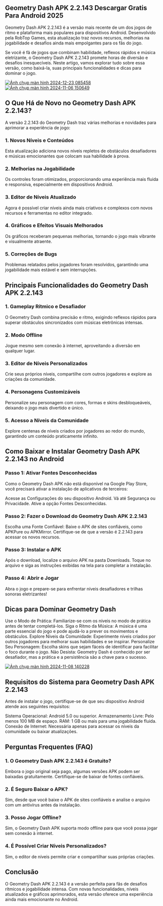 ## Geometry Dash APK 2.2.143 Descargar Gratis Para Android 2025
Geometry Dash APK 2.2.143 é a versão mais recente de um dos jogos de ritmo e plataforma mais populares para dispositivos Android. Desenvolvido pela RobTop Games, esta atualização traz novos recursos, melhorias na jogabilidade e desafios ainda mais empolgantes para os fãs do jogo.

Se você é fã de jogos que combinam habilidade, reflexos rápidos e música eletrizante, o Geometry Dash APK 2.2.143 promete horas de diversão e desafios inesquecíveis. Neste artigo, vamos explorar tudo sobre essa versão, como baixá-la, suas principais funcionalidades e dicas para dominar o jogo.

[![Ảnh chụp màn hình 2024-12-23 085458](https://github.com/user-attachments/assets/cb5c12d2-08be-4c98-8a6f-4c7407649e85)](https://geometrydashapk.xyz)
[![Ảnh chụp màn hình 2024-11-06 150649](https://github.com/user-attachments/assets/12b07b98-4544-4399-bd04-dbd8106a47a9)](https://geometrydashapk.xyz)

## O Que Há de Novo no Geometry Dash APK 2.2.143?
A versão 2.2.143 do Geometry Dash traz várias melhorias e novidades para aprimorar a experiência de jogo:

### 1. Novos Níveis e Conteúdos
Esta atualização adiciona novos níveis repletos de obstáculos desafiadores e músicas emocionantes que colocam sua habilidade à prova.

### 2. Melhorias na Jogabilidade
Os controles foram otimizados, proporcionando uma experiência mais fluida e responsiva, especialmente em dispositivos Android.

### 3. Editor de Níveis Atualizado
Agora é possível criar níveis ainda mais criativos e complexos com novos recursos e ferramentas no editor integrado.

### 4. Gráficos e Efeitos Visuais Melhorados
Os gráficos receberam pequenas melhorias, tornando o jogo mais vibrante e visualmente atraente.

### 5. Correções de Bugs
Problemas relatados pelos jogadores foram resolvidos, garantindo uma jogabilidade mais estável e sem interrupções.

## Principais Funcionalidades do Geometry Dash APK 2.2.143

### 1. Gameplay Rítmico e Desafiador
O Geometry Dash combina precisão e ritmo, exigindo reflexos rápidos para superar obstáculos sincronizados com músicas eletrônicas intensas.

### 2. Modo Offline
Jogue mesmo sem conexão à internet, aproveitando a diversão em qualquer lugar.

### 3. Editor de Níveis Personalizados
Crie seus próprios níveis, compartilhe com outros jogadores e explore as criações da comunidade.

### 4. Personagens Customizáveis
Personalize seu personagem com cores, formas e skins desbloqueáveis, deixando o jogo mais divertido e único.

### 5. Acesso a Níveis da Comunidade
Explore centenas de níveis criados por jogadores ao redor do mundo, garantindo um conteúdo praticamente infinito.

## Como Baixar e Instalar Geometry Dash APK 2.2.143 no Android

### Passo 1: Ativar Fontes Desconhecidas
Como o Geometry Dash APK não está disponível na Google Play Store, você precisará ativar a instalação de aplicativos de terceiros:

Acesse as Configurações do seu dispositivo Android.
Vá até Segurança ou Privacidade.
Ative a opção Fontes Desconhecidas.

### Passo 2: Fazer o Download do Geometry Dash APK 2.2.143
Escolha uma Fonte Confiável: Baixe o APK de sites confiáveis, como APKPure ou APKMirror.
Certifique-se de que a versão é 2.2.143 para acessar os novos recursos.

### Passo 3: Instalar o APK
Após o download, localize o arquivo APK na pasta Downloads.
Toque no arquivo e siga as instruções exibidas na tela para completar a instalação.

### Passo 4: Abrir e Jogar
Abra o jogo e prepare-se para enfrentar níveis desafiadores e trilhas sonoras eletrizantes!

## Dicas para Dominar Geometry Dash
Use o Modo de Prática: Familiarize-se com os níveis no modo de prática antes de tentar completá-los.
Siga o Ritmo da Música: A música é uma parte essencial do jogo e pode ajudá-lo a prever os movimentos e obstáculos.
Explore Níveis da Comunidade: Experimente níveis criados por outros jogadores para melhorar suas habilidades e se inspirar.
Personalize Seu Personagem: Escolha skins que sejam fáceis de identificar para facilitar o foco durante o jogo.
Não Desista: Geometry Dash é conhecido por ser desafiador, mas a prática e a persistência são a chave para o sucesso.

[![Ảnh chụp màn hình 2024-11-08 140228](https://github.com/user-attachments/assets/db585d1b-6fa1-4d81-bfd7-547580a331c2)](https://geometrydashapk.xyz)

## Requisitos do Sistema para Geometry Dash APK 2.2.143
Antes de instalar o jogo, certifique-se de que seu dispositivo Android atende aos seguintes requisitos:

Sistema Operacional: Android 5.0 ou superior.
Armazenamento Livre: Pelo menos 100 MB de espaço.
RAM: 1 GB ou mais para uma jogabilidade fluida.
Conexão de Internet: Necessária apenas para acessar os níveis da comunidade ou baixar atualizações.

## Perguntas Frequentes (FAQ)

### 1. O Geometry Dash APK 2.2.143 é Gratuito?
Embora o jogo original seja pago, algumas versões APK podem ser baixadas gratuitamente. Certifique-se de baixar de fontes confiáveis.

### 2. É Seguro Baixar o APK?
Sim, desde que você baixe o APK de sites confiáveis e analise o arquivo com um antivírus antes da instalação.

### 3. Posso Jogar Offline?
Sim, o Geometry Dash APK suporta modo offline para que você possa jogar sem conexão à internet.

### 4. É Possível Criar Níveis Personalizados?
Sim, o editor de níveis permite criar e compartilhar suas próprias criações.

## Conclusão
O Geometry Dash APK 2.2.143 é a versão perfeita para fãs de desafios rítmicos e jogabilidade intensa. Com novas funcionalidades, níveis atualizados e gráficos aprimorados, esta versão oferece uma experiência ainda mais emocionante no Android.
